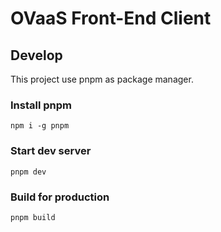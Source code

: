 # OVaaS Front-End Client

## Develop

This project use pnpm as package manager.

### Install pnpm
```
npm i -g pnpm
```

### Start dev server
```
pnpm dev
```

### Build for production
```
pnpm build
```